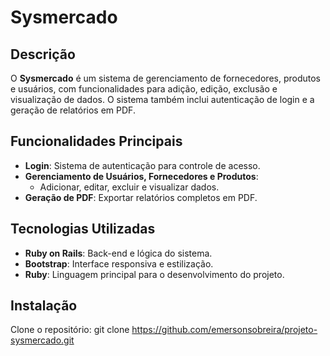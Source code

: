 # Sysmercado

## Descrição
O **Sysmercado** é um sistema de gerenciamento de fornecedores, produtos e usuários, com funcionalidades para adição, edição, exclusão e visualização de dados. O sistema também inclui autenticação de login e a geração de relatórios em PDF.

## Funcionalidades Principais
- **Login**: Sistema de autenticação para controle de acesso.
- **Gerenciamento de Usuários, Fornecedores e Produtos**:
  - Adicionar, editar, excluir e visualizar dados.
- **Geração de PDF**: Exportar relatórios completos em PDF.

## Tecnologias Utilizadas
- **Ruby on Rails**: Back-end e lógica do sistema.
- **Bootstrap**: Interface responsiva e estilização.
- **Ruby**: Linguagem principal para o desenvolvimento do projeto.

## Instalação
Clone o repositório:
   git clone https://github.com/emersonsobreira/projeto-sysmercado.git

